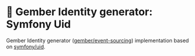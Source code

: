 # 🫚 Gember Identity generator: Symfony Uid
Gember Identity generator ([gember/event-sourcing](https://github.com/GemberPHP/event-sourcing)) implementation based on [symfony/uid](https://github.com/symfony/uid).